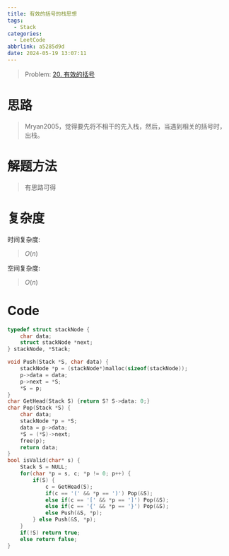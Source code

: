 ```yaml
---
title: 有效的括号的栈思想
tags:
  - Stack
categories:
  - LeetCode
abbrlink: a5285d9d
date: 2024-05-19 13:07:11
---
```



> Problem: [20. 有效的括号](https://leetcode.cn/problems/valid-parentheses/description/)

# 思路

> Mryan2005，觉得要先将不相干的先入栈，然后，当遇到相关的括号时，出栈。

# 解题方法

> 有思路可得

# 复杂度

时间复杂度:
> $O(n)$

空间复杂度:
> $O(n)$

# Code

```C []
typedef struct stackNode {
    char data;
    struct stackNode *next;
} stackNode, *Stack;

void Push(Stack *S, char data) {
    stackNode *p = (stackNode*)malloc(sizeof(stackNode));
    p->data = data;
    p->next = *S;
    *S = p;
}
char GetHead(Stack S) {return S? S->data: 0;}
char Pop(Stack *S) {
    char data;
    stackNode *p = *S;
    data = p->data;
    *S = (*S)->next;
    free(p);
    return data;
}
bool isValid(char* s) {
    Stack S = NULL;
    for(char *p = s, c; *p != 0; p++) {
        if(S) {
            c = GetHead(S);
            if(c == '(' && *p == ')') Pop(&S);
            else if(c == '[' && *p == ']') Pop(&S);
            else if(c == '{' && *p == '}') Pop(&S);
            else Push(&S, *p);
        } else Push(&S, *p);
    }
    if(!S) return true;
    else return false;
}
```
  